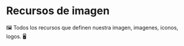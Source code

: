 # Recursos de imagen
🖼️ Todos los recursos que definen nuestra imagen, imagenes, iconos, logos. 🖥️

